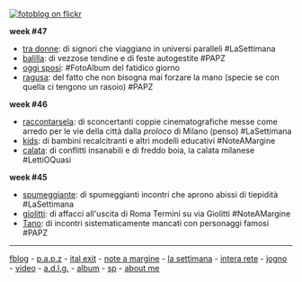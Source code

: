 [![](https://live.staticflickr.com/65535/49136129128_4e264254f1_o.png "fotoblog on flickr")](https://www.flickr.com/photos/cacioman/)  

**week #47**  
- [tra donne](http://simp.ly/p/67FV43): di signori che viaggiano in universi paralleli #LaSettimana     
- [balilla](/19wk47-papz-balilla.md): di vezzose tendine e di feste autogestite #PAPZ    
- [oggi sposi](https://1drv.ms/u/s!AmY1zFNVyggFu3c37W3X-b4TgaZC?e=j4WIKf): #FotoAlbum del fatidico giorno     
- [ragusa](/19wk47-papz-ragusa.md): del fatto che non bisogna mai forzare la mano (specie se con quella ci tengono un rasoio) #PAPZ   

**week #46**  
- [raccontarsela](http://simp.ly/p/56kkdt): di sconcertanti coppie cinematografiche messe come arredo per le vie della città dalla *proloco* di Milano (penso) #LaSettimana
- [kids](http://simp.ly/p/Tx0srw): di bambini recalcitranti e altri modelli educativi #NoteAMargine  
- [calata](http://simp.ly/p/2YzCxY): di conflitti insanabili e di freddo boia, la calata milanese #LettiOQuasi      

**week #45**  
- [spumeggiante](http://simp.ly/p/7Y95kR): di spumeggianti incontri che aprono abissi di tiepidità #LaSettimana  
- [giolitti](http://simp.ly/p/mnvrGC): di affacci all'uscita di Roma Termini su via Giolitti #NoteAMargine   
- [Tano](/19wk45-papz-garbatella.md): di incontri sistematicamente mancati con personaggi famosi #PAPZ 

---  
[fblog](https://www.flickr.com/photos/cacioman/) - [p.a.p.z](/papz.md) - [ital exit](/italexit.md) - [note a margine](/incrociati.md) - [la settimana](/lasettimana.md) - [intera rete](/interarete.md) - [jogno](/jogno.md) - [video](https://www.youtube.com/channel/UCDoy-lXaaJVugJ9bLVSXGJw?view_as=subscriber) - [a.d.l.g.](https://www.youtube.com/channel/UC8B2bq3VdPtSeLzryWwNAlQ) - [album](https://www.instagram.com/cacioman63/) - [sp](https://t.me/cacioshared) - [about me](/aboutme.md)  
    


